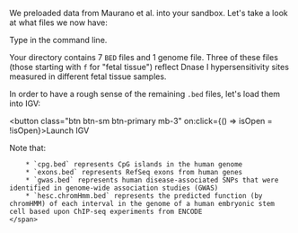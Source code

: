 <script>
import Execute from "$components/Execute.svelte";
import IGVModal from "$components/igv/IGVModal.svelte";
import Link from "$components/Link.svelte";

let isOpen = false;
let igvOptions = {
	locus: "chr1:262,932-512,931",
	tracks: [
		{ url: "/data/bedtools-intro/cpg.bed", name: "CpG islands" },
		{ url: "/data/bedtools-intro/exons.bed", name: "RefSeq Exons" },
		{ url: "/data/bedtools-intro/gwas.bed", name: "GWAS SNPs" },
		{ url: "/data/bedtools-intro/hesc.chromHmm.bed", name: "chromHMM Predictions" }
	]
};
</script>

We preloaded data from <Link href="https://science.sciencemag.org/content/337/6099/1190">Maurano et al.</Link> into your sandbox. Let's take a look at what files we now have:

Type <Execute command="ls" inline /> in the command line.

Your directory contains 7 `BED` files and 1 genome file. Three of these files (those starting with `f` for "fetal tissue") reflect Dnase I hypersensitivity sites measured in different fetal tissue samples.

In order to have a rough sense of the remaining `.bed` files, let's load them into IGV:

<button class="btn btn-sm btn-primary mb-3" on:click={() => isOpen = !isOpen}>Launch IGV</button>

<IGVModal options={igvOptions} bind:isOpen={isOpen}>
	<span slot="after">
		Note that:

    	* `cpg.bed` represents CpG islands in the human genome
    	* `exons.bed` represents RefSeq exons from human genes
    	* `gwas.bed` represents human disease-associated SNPs that were identified in genome-wide association studies (GWAS)
    	* `hesc.chromHmm.bed` represents the predicted function (by chromHMM) of each interval in the genome of a human embryonic stem cell based upon ChIP-seq experiments from ENCODE
    </span>
</IGVModal>
